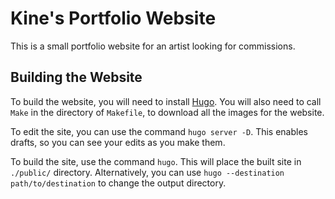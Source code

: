 # Kine's Portfolio Website

This is a small portfolio website for an artist looking for commissions.

## Building the Website

To build the website, you will need to install [Hugo](https://gohugo.io/getting-started/quick-start/#step-1-install-hugo).
You will also need to call `Make` in the directory of `Makefile`, to download all the images for the website.

To edit the site, you can use the command `hugo server -D`.
This enables drafts, so you can see your edits as you make them.

To build the site, use the command `hugo`.
This will place the built site in `./public/` directory.
Alternatively, you can use `hugo --destination path/to/destination` to change the output directory.
